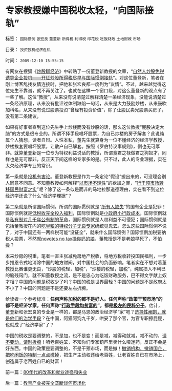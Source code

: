 # 专家教授嫌中国税收太轻，“向国际接轨”

标签： `国际惯例` `张宏良` `董董新` `所得税` `利得税` `印花税` `吃饭财政` `土地财政` `市场` 

目录： `投资投机经济危机`

时间： `2009-12-10 15:55:15`

有网友在搜狐《[炒股聊经济](http://sanstock.q.sohu.com/)》中转贴了一份董登新教授的文章，“[自然人炒股免税诱导企业投机——开征炒股所得税尽早与国际惯例接轨](http://q.sohu.com/forum/6/topic/46511215)”。对这位董登新，笔者在刚上博客乱找友情连接时，把他和张宏良都一度列为“友情”。不过，越来越觉得这位先生不靠谱，就不再关注了。也就在这样一个窗口段，对这么董登新的观点有了一些了解。这位“教授”，从来没有说清楚过解释清楚一条经济现象，没能说清楚过一条经济原理，从来没有批评过体制缺陷一句话，从来是大力鼓励炒楼，从来鼓吹加科名，从来没有说过股票投资“曾经有投资价值”，除了让股民卖光股票买房子，没有第二条建议。

如果有好事者查到这位先生手上炒楼而没有炒股的话，那么这位教授“屁股决定大脑”的方式是很专业的。所谓不择手段唱坏股票，为自已炒楼的房子解套？此说纯属个人猜想，读者自辩。人性本私，董先生就算身为一位不懂经济的经济学教授，炒楼挨套要唱坏股票，让散户自已解套。按照《罗伯特议事规则》，倒也无可厚非。就算董登新是一位专为特权利益说话的教授，所谓食君之禄做君之狗奴才，同样也是无可厚非，反正天下间这样的专家多的是。只不过，此人的专业理据，实在太欠经济学专业的常识。

第一条就是[投机有害论](../../../2008/1/29/投机其实是有益的行为，市场价格让市场去决定吧!.md)。董登新教授是作为一条定论“假设”搬出来的，可没理会别人同意不同意。不知董教授如何解释“[以市场不理性](../../../2009/4/5/传说中的“市场的不理性”.md)”的欲加之罪，“[行干预市场转移国民财富之实](../../../2009/4/6/“市场不理性”道德借口操纵利益剥夺和财富转移.md)”呢？除了这一条似是而非的马地拉那道德理由，实在看不到这位经济学还说了什么“经济学理据”？

第二条就是所谓国际惯例。所谓的国际贯例就是“[所有人缺失](../../../2009/11/1/对象逻辑标识语义矫饰的“所有权窃据”.md)”的国有企业是犯罪！国际惯例就是[低税收完全投入福利](../../../2007/12/23/冗员吃饭财政拖累：高税收无福利无助社会和谐.md)，国际惯例就是[小政府小行政成本](../../../2009/7/13/为什么减少行政成本就是增强国力.md)，国际惯例就是[私有制对几千年公有制的革命](../../../2009/9/5/私有制是全人类老百姓奋斗五千年的革命成果.md)，国际惯例就是人权利益不可侵犯；国际惯例就是包括董教授在内的[吃皇粮的特权分子无良专家](../../../2008/10/20/欣赏专家们之无知，无耻，与无良.md)统统见鬼去。怎么这些国际惯例不说了，对于中国还有一两样税可能“没征全”，就来什么国际惯例？国际惯例加税要纳税人投票，不然就[novotes no tax操你妈的娘](../../../2008/3/22/《爱国者》后谈北美独立战争的政治经济外交军事史.md)，董教授是不是老娘早死了，不怕操？

本来炒房的税重，笔者一直主张减免房地产税收，将地方税收转投国民福利，一步步推恩令式地消除中国的地方财阀，对中国社会的负面影响。笔者实在不想对着董教授比赛谁更无良，“炒股的税轻，加税”，“炒楼的税轻，加税”，纯属损人不利已的脑残窍门，就不知董教授之流，是不是忠心为吃饭财政服务，巴不得文字献上奴才相？中国的问题是税收少了吗？中国的税是世界最轻？中国的问题是不是政府太不小了？中国的问题是不是还要左右折腾。

给读者一个参考标准：**任何声称加税的都不是好人。任何声称“政策干预市场”的都不是经济学家，任何声称“[行政手段均贫富的](../../../2009/9/16/公有制计划经济是造成贫富差距的原因.md)”，都是[极左的民粹分子](../../../2009/8/2/行政监管无法减少腐败，无法控制特权最大化定律.md)**。估计，董登新和张宏良的专业是一样的，都是马恩的政治经济学“家”吧？[选择性阉割，就是他们的治学手段](../../../2009/10/17/主流经济学家的选择性阉割.md)？在中国，阿猫阿狗九千岁，哄妥了那个官，为官专职擦屁屁，也就成了“经济学家”了？

中国的税收是要调整的，不是加，也不是变！而是减，减得动就减，减不动的，[请不要动，请别折腾](../../../2009/2/9/黄宗羲定律“老百姓尽量别折腾”.md)！咱老百姓笨，不知你们专家葫芦里卖什么哑迷药，反正不会是好东西。中国的政策是要调整的，不是干预市场，而是撤！[撤销机构，撤销国企，把吃闲饭的特制一点点撤掉](../../../2009/8/12/国企清理三阶段方案和冷处理过程.md)，把生产主动权还给老百姓，让老百姓自已在市场上，创造属于老百姓自已的财富！



前一篇：[80年代的改革和就业途径和失业](../../../2009/12/10/80年代的改革和就业途径和失业.md)

后一篇：[教育产业被完全垄断谈何市场化](../../../2009/12/10/教育产业被完全垄断谈何市场化.md)